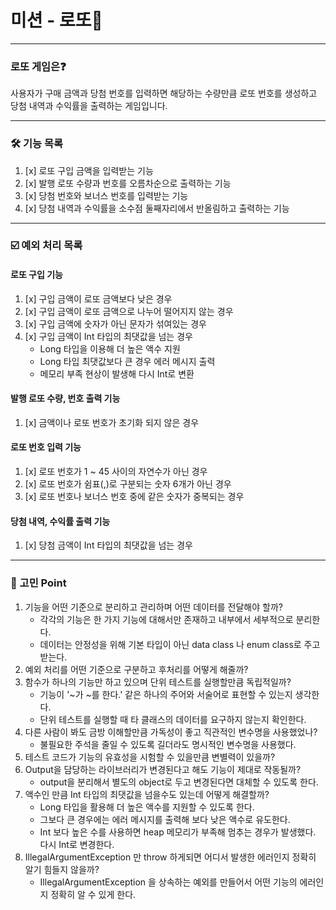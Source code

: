 # 미션 - 로또🎱

___

### 로또 게임은❓

사용자가 구매 금액과 당첨 번호를 입력하면 해당하는 수량만큼 로또 번호를 생성하고 당첨 내역과 수익률을 출력하는 게임입니다.

___

### 🛠️ 기능 목록

1. [x] 로또 구입 금액을 입력받는 기능
2. [x] 발행 로또 수량과 번호를 오름차순으로 출력하는 기능
3. [x] 당첨 번호와 보너스 번호를 입력받는 기능
4. [x] 당첨 내역과 수익률을 소수점 둘째자리에서 반올림하고 출력하는 기능

___

### ☑️ 예외 처리 목록

#### 로또 구입 기능

1. [x] 구입 금액이 로또 금액보다 낮은 경우
2. [x] 구입 금액이 로또 금액으로 나누어 떨어지지 않는 경우
3. [x] 구입 금액에 숫자가 아닌 문자가 섞여있는 경우
4. [x] 구입 금액이 Int 타입의 최댓값을 넘는 경우
    - Long 타입을 이용해 더 높은 액수 지원
    - Long 타입 최댓값보다 큰 경우 에러 메시지 출력
    - 메모리 부족 현상이 발생해 다시 Int로 변환

#### 발행 로또 수량, 번호 출력 기능

1. [x] 금액이나 로또 번호가 초기화 되지 않은 경우

#### 로또 번호 입력 기능

1. [x] 로또 번호가 1 ~ 45 사이의 자연수가 아닌 경우
2. [x] 로또 번호가 쉼표(,)로 구분되는 숫자 6개가 아닌 경우
3. [x] 로또 번호나 보너스 번호 중에 같은 숫자가 중복되는 경우

#### 당첨 내역, 수익률 출력 기능

1. [x] 당첨 금액이 Int 타입의 최댓값을 넘는 경우

___

### 🤔 고민 Point

1. 기능을 어떤 기준으로 분리하고 관리하며 어떤 데이터를 전달해야 할까?
    - 각각의 기능은 한 가지 기능에 대해서만 존재하고 내부에서 세부적으로 분리한다.
    - 데이터는 안정성을 위해 기본 타입이 아닌 data class 나 enum class로 주고받는다.
2. 예외 처리를 어떤 기준으로 구분하고 후처리를 어떻게 해줄까?
3. 함수가 하나의 기능만 하고 있으며 단위 테스트를 실행할만큼 독립적일까?
    - 기능이 '~가 ~를 한다.' 같은 하나의 주어와 서술어로 표현할 수 있는지 생각한다.
    - 단위 테스트를 실행할 때 타 클래스의 데이터를 요구하지 않는지 확인한다.
4. 다른 사람이 봐도 금방 이해할만큼 가독성이 좋고 직관적인 변수명을 사용했었나?
    - 불필요한 주석을 줄일 수 있도록 길더라도 명시적인 변수명을 사용했다.
5. 테스트 코드가 기능의 유효성을 시험할 수 있을만큼 변별력이 있을까?
6. Output을 담당하는 라이브러리가 변경된다고 해도 기능이 제대로 작동될까?
    - output을 분리해서 별도의 object로 두고 변경된다면 대체할 수 있도록 한다.
7. 액수인 만큼 Int 타입의 최댓값을 넘을수도 있는데 어떻게 해결할까?
    - Long 타입을 활용해 더 높은 액수를 지원할 수 있도록 한다.
    - 그보다 큰 경우에는 에러 메시지를 출력해 보다 낮은 액수로 유도한다.
    - Int 보다 높은 수를 사용하면 heap 메모리가 부족해 멈추는 경우가 발생했다. 다시 Int로 변경한다.
8. IllegalArgumentException 만 throw 하게되면 어디서 발생한 에러인지 정확히 알기 힘들지 않을까?
   - IllegalArgumentException 을 상속하는 예외를 만들어서 어떤 기능의 에러인지 정확히 알 수 있게 한다.